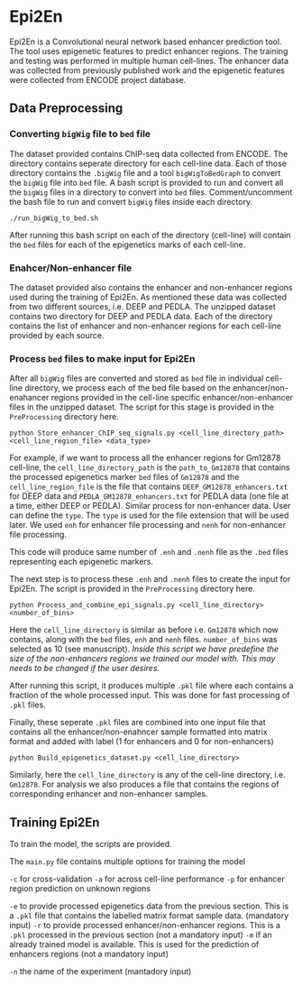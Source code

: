# Epi2En

Epi2En is a Convolutional neural network based enhancer prediction tool. The tool uses epigenetic features to predict enhancer regions. The training and testing was performed in multiple human cell-lines. The enhancer data was collected from previously published work and the epigenetic features were collected from ENCODE project database.

## Data Preprocessing

### Converting `bigWig` file to `bed` file
The dataset provided contains ChIP-seq data collected from ENCODE. The directory contains seperate directory for each cell-line data. Each of those directory contains the `.bigWig` file and a tool `bigWigToBedGraph` to convert the `bigWig` file into `bed` file. A bash script is provided to run and convert all the `bigWig` files in a directory to convert into `bed` files. Comment/uncomment the bash file to run and convert `bigWig` files inside each directory.

```
./run_bigWig_to_bed.sh
```

After running this bash script on each of the directory (cell-line) will contain the `bed` files for each of the epigenetics marks of each cell-line.

### Enahcer/Non-enhancer file
The dataset provided also contains the enhancer and non-enhancer regions used during the training of Epi2En. As mentioned these data was collected from two different sources, i.e. DEEP and PEDLA. The unzipped dataset contains two directory for DEEP and PEDLA data. Each of the directory contains the list of enhancer and non-enhancer regions for each cell-line provided by each source.


### Process `bed` files to make input for Epi2En

After all `bigWig` files are converted and stored as `bed` file in individual cell-line directory, we process each of the bed file based on the enhancer/non-enahancer regions provided in the cell-line specific enhancer/non-enhancer files in the unzipped dataset. The script for this stage is provided in the `PreProcessing` directory here.

```
python Store_enhancer_ChIP_seq_signals.py <cell_line_directory_path> <cell_line_region_file> <data_type>
```

For example, if we want to process all the enhancer regions for Gm12878 cell-line, the `cell_line_directory_path` is the `path_to_Gm12878` that contains the processed epigenetics marker `bed` files of `Gm12878` and the `cell_line_region_file` is the file that contains `DEEP_GM12878_enhancers.txt` for DEEP data and `PEDLA_GM12878_enhancers.txt` for PEDLA data (one file at a time, either DEEP or PEDLA). Similar process for non-enhancer data. User can define the `type`. The `type` is used for the file extension that will be used later. We used `enh` for enhancer file processing and `nenh` for non-enhancer file processing. 

This code will produce same number of `.enh` and `.nenh` file as the `.bed` files representing each epigenetic markers.

The next step is to process these `.enh` and `.nenh` files to create the input for Epi2En. The script is provided in the `PreProcessing` directory here.

```
python Process_and_combine_epi_signals.py <cell_line_directory> <number_of_bins>
```

Here the `cell_line_directory` is similar as before i.e. `Gm12878` which now contains, along with the `bed` files, `enh` and `nenh` files. `number_of_bins` was selected as 10 (see manuscript). *Inside this script we have predefine the size of the non-enhancers regions we trained our model with. This may needs to be changed if the user desires.*

After running this script, it produces multiple `.pkl` file where each contains a fraction of the whole processed input. This was done for fast processing of `.pkl` files.

Finally, these seperate `.pkl` files are combined into one input file that contains all the enhancer/non-enahncer sample formatted into matrix format and added with label (1 for enhancers and 0 for non-enhancers)

```
python Build_epigenetics_dataset.py <cell_line_directory>
```

Similarly, here the `cell_line_directory` is any of the cell-line directory, i.e. `Gm12878`. For analysis we also produces a file that contains the regions of corresponding enhancer and non-enhancer samples.


## Training Epi2En

To train the model, the scripts are provided.

The `main.py` file contains multiple options for training the model

`-c` for cross-validation
`-a` for across cell-line performance
`-p` for enhancer region prediction on unknown regions

`-e` to provide processed epigenetics data from the previous section. This is a `.pkl` file that contains the labelled matrix format sample data. (mandatory input)
`-r` to provide processed enhancer/non-enhancer regions. This is a `.pkl` processed in the previous section (not a mandatory input)
`-m` if an already trained model is available. This is used for the prediction of enhancers regions (not a mandatory input)

`-n` the name of the experiment (mantadory input)
